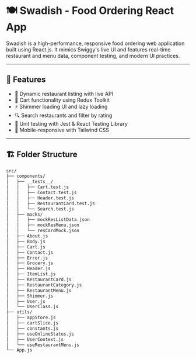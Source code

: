 # 🍽️ Swadish - Food Ordering React App

Swadish is a high-performance, responsive food ordering web application built using React.js. It mimics Swiggy's live UI and features real-time restaurant and menu data, component testing, and modern UI practices.

---

## 🚀 Features

- 🍔 Dynamic restaurant listing with live API
- 🛒 Cart functionality using Redux Toolkit
- ⚡ Shimmer loading UI and lazy loading
- 🔍 Search restaurants and filter by rating
- 🧪 Unit testing with Jest & React Testing Library
- 📱 Mobile-responsive with Tailwind CSS

---

## 🏗️ Folder Structure

```bash
src/
├── components/
│   ├── __tests__/
│   │   ├── Cart.test.js
│   │   ├── Contact.test.js
│   │   ├── Header.test.js
│   │   ├── RestaurantCard.test.js
│   │   └── Search.test.js
│   ├── mocks/
│   │   ├── mockResListData.json
│   │   ├── mockResMenu.json
│   │   └── resCardMock.json
│   ├── About.js
│   ├── Body.js
│   ├── Cart.js
│   ├── Contact.js
│   ├── Error.js
│   ├── Grocery.js
│   ├── Header.js
│   ├── ItemList.js
│   ├── RestaurantCard.js
│   ├── RestaurantCategory.js
│   ├── RestaurantMenu.js
│   ├── Shimmer.js
│   ├── User.js
│   └── UserClass.js
├── utils/
│   ├── appStore.js
│   ├── cartSlice.js
│   ├── constants.js
│   ├── useOnlineStatus.js
│   ├── UserContext.js
│   └── useRestaurantMenu.js
└── App.js



